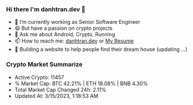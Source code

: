 ### Hi there I'm danhtran.dev 👋

- 🔭 I’m currently working as Senior Software Engineer
- 😄 But have a passion on crypto projects
- 💬 Ask me about Android, Crypto, Running 
- 📫 How to reach me: <a href="https://danhtran.dev" target="_blank">danhtran.dev</a> or <a href="Dan-Resume.pdf" target="_blank">My Resume</a>
- 🌱 Building a website to help people find their dream house (updating ...)

### Crypto Market Summarize
- Active Crypto: 11457
- % Market Cap: BTC 42.21% | ETH 18.08% | BNB 4.30%
- Total Market Cap Changed 24h: 2.11%
- Updated At: 3/15/2023, 1:18:53 AM
